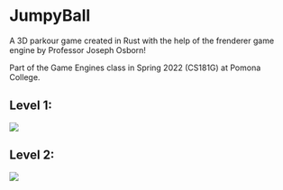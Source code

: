 # JumpyBall

A 3D parkour game created in Rust with the help of the frenderer game engine by Professor Joseph Osborn! 

Part of the Game Engines class in Spring 2022 (CS181G) at Pomona College.

## Level 1:
 <img src="https://media.giphy.com/media/6BIhRW9dHTD5F1VmHt/giphy.gif
"/>

## Level 2:
 <img src="https://media.giphy.com/media/3v8CYGoudjeQm18D8O/giphy.gif
"/>
